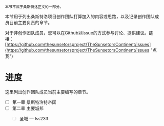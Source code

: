 ```
本节不属于桑斯特洛正文的一部分。
```

本节用于列出桑斯特洛项目创作团队打算加入的内容或思路，以及记录创作团队成员目前主要负责的章节。

对于非创作团队成员，您可以在Github以Issue的方式参与讨论、提供建议。链接：[https://github.com/thesunsetorsproject/TheSunsetorsContinent/issues](https://github.com/thesunsetorsproject/TheSunsetorsContinent/issues "点我")

# 进度
这里列出创作团队成员当前主要编写的章节。

* [ ] 第一章 桑斯特洛特帝国
* [ ] 第二章 主要城邦
  * [ ] 圣城 — lss233


